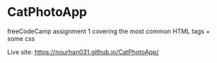 # CatPhotoApp
freeCodeCamp assignment 1 covering the most common HTML tags + some css 

Live site: https://nourhan031.github.io/CatPhotoApp/